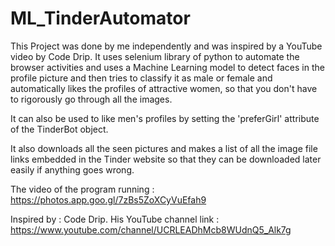 # ML_TinderAutomator
This Project was done by me independently and was inspired by a YouTube video by Code Drip. It uses selenium library of python to automate the browser activities and uses a Machine Learning model to detect faces in the profile picture and then tries to classify it as male or female and automatically likes the profiles of attractive women, so that you don't have to rigorously go through all the images. 


It can also be used to like men's profiles by setting the 'preferGirl' attribute of the TinderBot object.


It also downloads all the seen pictures and makes a list of all the image file links embedded in the Tinder website so that they can be downloaded later easily if anything goes wrong.

The video of the program running : https://photos.app.goo.gl/7zBs5ZoXCyVuEfah9


Inspired by : Code Drip. His YouTube channel link : https://www.youtube.com/channel/UCRLEADhMcb8WUdnQ5_Alk7g
